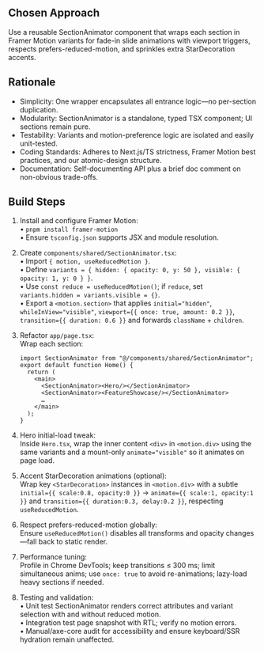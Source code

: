 ## Chosen Approach  
Use a reusable SectionAnimator component that wraps each section in Framer Motion variants for fade-in slide animations with viewport triggers, respects prefers-reduced-motion, and sprinkles extra StarDecoration accents.

## Rationale  
- Simplicity: One wrapper encapsulates all entrance logic—no per-section duplication.  
- Modularity: SectionAnimator is a standalone, typed TSX component; UI sections remain pure.  
- Testability: Variants and motion-preference logic are isolated and easily unit-tested.  
- Coding Standards: Adheres to Next.js/TS strictness, Framer Motion best practices, and our atomic-design structure.  
- Documentation: Self-documenting API plus a brief doc comment on non-obvious trade-offs.

## Build Steps  
1. Install and configure Framer Motion:  
   • `pnpm install framer-motion`  
   • Ensure `tsconfig.json` supports JSX and module resolution.

2. Create `components/shared/SectionAnimator.tsx`:  
   • Import `{ motion, useReducedMotion }`.  
   • Define `variants = { hidden: { opacity: 0, y: 50 }, visible: { opacity: 1, y: 0 } }`.  
   • Use `const reduce = useReducedMotion()`; if `reduce`, set `variants.hidden = variants.visible = {}`.  
   • Export a `<motion.section>` that applies `initial="hidden"`, `whileInView="visible"`, `viewport={{ once: true, amount: 0.2 }}`, `transition={{ duration: 0.6 }}` and forwards `className` + `children`.

3. Refactor `app/page.tsx`:  
   Wrap each section:  
   ```tsx
   import SectionAnimator from "@/components/shared/SectionAnimator";
   export default function Home() {
     return (
       <main>
         <SectionAnimator><Hero/></SectionAnimator>
         <SectionAnimator><FeatureShowcase/></SectionAnimator>
         …  
       </main>
     );
   }
   ```

4. Hero initial-load tweak:  
   Inside `Hero.tsx`, wrap the inner content `<div>` in `<motion.div>` using the same variants and a mount-only `animate="visible"` so it animates on page load.

5. Accent StarDecoration animations (optional):  
   Wrap key `<StarDecoration>` instances in `<motion.div>` with a subtle `initial={{ scale:0.8, opacity:0 }}` → `animate={{ scale:1, opacity:1 }}` and `transition={{ duration:0.3, delay:0.2 }}`, respecting `useReducedMotion`.

6. Respect prefers-reduced-motion globally:  
   Ensure `useReducedMotion()` disables all transforms and opacity changes—fall back to static render.

7. Performance tuning:  
   Profile in Chrome DevTools; keep transitions ≤ 300 ms; limit simultaneous anims; use `once: true` to avoid re-animations; lazy-load heavy sections if needed.

8. Testing and validation:  
   • Unit test SectionAnimator renders correct attributes and variant selection with and without reduced motion.  
   • Integration test page snapshot with RTL; verify no motion errors.  
   • Manual/axe-core audit for accessibility and ensure keyboard/SSR hydration remain unaffected.